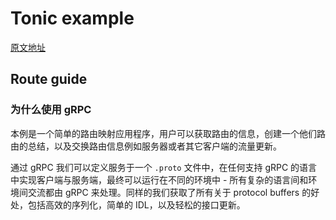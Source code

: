 # Tonic example

[原文地址](https://github.com/hyperium/tonic/tree/master/examples)

## Route guide

### 为什么使用 gRPC

本例是一个简单的路由映射应用程序，用户可以获取路由的信息，创建一个他们路由的总结，以及交换路由信息例如服务器或者其它客户端的流量更新。

通过 gRPC 我们可以定义服务于一个 `.proto` 文件中，在任何支持 gRPC 的语言中实现客户端与服务端，最终可以运行在不同的环境中 - 所有复杂的语言间和环境间交流都由 gRPC 来处理。同样的我们获取了所有关于 protocol buffers 的好处，包括高效的序列化，简单的 IDL，以及轻松的接口更新。
